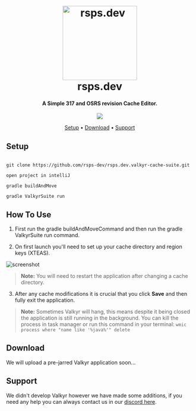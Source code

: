 
<h1 align="center">
  <br>
  <a href="https://rsps.dev/"><img src="https://cdn.discordapp.com/attachments/805977768226717717/1181814806886486026/image.png?ex=65826dcf&is=656ff8cf&hm=67690f4bc9e80a3512510f6473b8e20bca8e67e46c96b06bbc97ffb3083674ea&" alt="rsps.dev" width="200"></a>
  <br>
  rsps.dev
  <br>
</h1>

<h4 align="center">A Simple 317 and OSRS revision Cache Editor.</h4>

<p align="center">
  <a href="https://discord.gg/R792JfRetW"><img src="https://img.shields.io/badge/on_discord-rspsdev?logo=discord&logoColor=white&label=join%20us&color=34D399"></a>
</p>

<p align="center">
  <a href="#setup">Setup</a> •
  <a href="#download">Download</a> •
  <a href="#support">Support</a>
</p>

## Setup

```properties

git clone https://github.com/rsps-dev/rsps.dev.valkyr-cache-suite.git

open project in intelliJ

gradle buildAndMove

gradle ValkyrSuite run
```


## How To Use

1. First run the gradle buildAndMoveCommand and then run the gradle ValkyrSuite run command.

2. On first launch you'll need to set up your cache directory and region keys (XTEAS).

![screenshot](https://cdn.discordapp.com/attachments/805977768226717717/1181835551339454474/image.png?ex=65828120&is=65700c20&hm=71c3199b3d123c22ce78b484b4d9609d4ffe5fa6d68dfa8bf8122f97124dd723&)


> **Note:**
> You will need to restart the application after changing a cache directory.

3. After any cache modifications it is crucial that you click **Save** and then fully exit the application.
> **Note:**
> Sometimes Valkyr will hang, this means despite it being closed the application is still running in the background. You can kill the process in task manager or run this command in your terminal: `wmic process where "name like '%java%'" delete`


## Download

We will upload a pre-jarred Valkyr application soon...

## Support

We didn't develop Valkyr however we have made some additions, if you need any help you can always contact us in our [discord here](https://discord.gg/R792JfRetW).